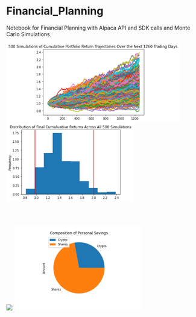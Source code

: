 # Financial_Planning
Notebook for Financial Planning with Alpaca API and SDK calls and Monte Carlo Simulations


<p float="left">
  <img src="Images/MC_30year_sim_plot.png" width="462" />
  <img src="Images/MC_30year_dist_plot.png" width="337" /> 
</p>

<br>
<br>

<p float="left">
  <img src="Images/AGG_SPY_df" width="462" />
  <img src="Images/PieChart.png" width="337" /> 
</p>
